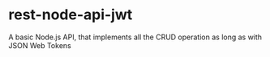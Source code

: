 # rest-node-api-jwt
A basic Node.js API, that implements all the CRUD operation as long as with JSON Web Tokens
